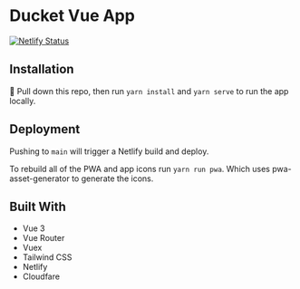 # Ducket Vue App

[![Netlify Status](https://api.netlify.com/api/v1/badges/6c03db51-8e02-4ff5-a084-f70ae4929b25/deploy-status)](https://app.netlify.com/sites/fabulous-blini-e83ba4/deploys)

## Installation

👋 Pull down this repo, then run `yarn install` and `yarn serve` to run the app locally.

## Deployment

Pushing to `main` will trigger a Netlify build and deploy.

To rebuild all of the PWA and app icons run `yarn run pwa`. Which uses pwa-asset-generator to generate the icons.

## Built With

- Vue 3
- Vue Router
- Vuex
- Tailwind CSS
- Netlify
- Cloudfare
